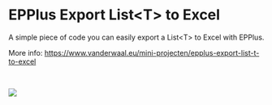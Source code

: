 # EPPlus Export List&lt;T&gt; to Excel

A simple piece of code you can easily export a List&lt;T&gt; to Excel with EPPlus.

More info: https://www.vanderwaal.eu/mini-projecten/epplus-export-list-t-to-excel

&nbsp;

<img src="https://www.vanderwaal.eu/files/epplus-export-list-t-to-excel.png2">
